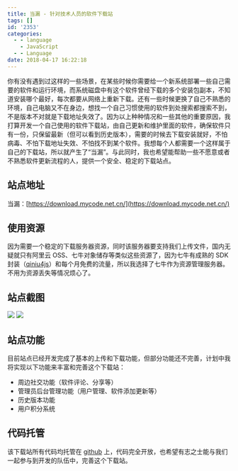 ```yaml
---
title: 当漏 - 针对技术人员的软件下载站
tags: []
id: '2353'
categories:
  - - language
    - JavaScript
  - - Language
date: 2018-04-17 16:22:18
---
```


你有没有遇到过这样的一些场景，在某些时候你需要给一个新系统部署一些自己需要的软件和运行环境，而系统磁盘中有这个软件曾经下载的多个安装包副本，不知道安装哪个最好，每次都要从网络上重新下载。还有一些时候更换了自己不熟悉的环境，自己电脑又不在身边，想找一个自己习惯使用的软件到处搜索都搜索不到，不是版本不对就是下载地址失效了。因为以上种种情况和一些其他的重要原因，我打算开发一个自己使用的软件下载站，由自己更新和维护里面的软件，确保软件只有一份，只保留最新（但可以看到历史版本），需要的时候去下载安装就好，不怕病毒、不怕下载地址失效、不怕找不到某个软件。我想每个人都需要一个这样属于自己的下载站，所以就产生了“当漏”。与此同时，我也希望能帮助一些不愿意或者不熟悉软件更新流程的人，提供一个安全、稳定的下载站点。

## 站点地址

当漏：[https://download.mycode.net.cn/](https://download.mycode.net.cn/)

## 使用资源

因为需要一个稳定的下载服务器资源，同时该服务器要支持我们上传文件，国内无疑就只有阿里云 OSS、七牛对象储存等类似这些资源了，因为七牛有成熟的 SDK 封装（[qiniu4js](https://github.com/lsxiao/qiniu4js)）和每个月免费的流量，所以我选择了七牛作为资源管理服务器。不用为资源丢失等情况烦心了。

## 站点截图

[![](http://www.mycode.net.cn/wp-content/uploads/2018/04/package_list.png)](http://www.mycode.net.cn/wp-content/uploads/2018/04/package_list.png) [![](http://www.mycode.net.cn/wp-content/uploads/2018/04/package_add.png)](http://www.mycode.net.cn/wp-content/uploads/2018/04/package_add.png)

## 站点功能

目前站点已经开发完成了基本的上传和下载功能，但部分功能还不完善，计划中我将实现以下功能来丰富和完善这个下载站：

*   周边社交功能（软件评论、分享等）
*   管理员后台管理功能（用户管理、软件添加更新等）
*   历史版本功能
*   用户积分系统

## 代码托管

该下载站所有代码均托管在 [github](https://github.com/nmgwddj/download-site) 上，代码完全开放，也希望有志之士能与我们一起参与到开发的队伍中，完善这个下载站。